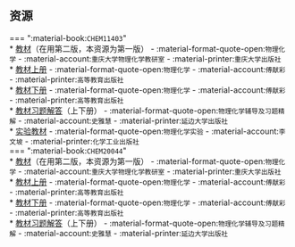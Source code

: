 ## 资源  
=== ":material-book:`CHEM11403`"  
    * [教材](https://api.hanximeng.com/lanzou/?url=https://cqu-openlib.lanzout.com/i5ebW25f8tgb&type=down)（在用第二版，本资源为第一版） - :material-format-quote-open:`物理化学` - :material-account:`重庆大学物理化学教研室` - :material-printer:`重庆大学出版社`  
    * [教材上册](https://api.hanximeng.com/lanzou/?url=https://cqu-openlib.lanzout.com/iIghc29k4aja&type=down) - :material-format-quote-open:`物理化学` - :material-account:`傅献彩` - :material-printer:`高等教育出版社`  
    * [教材下册](https://api.hanximeng.com/lanzou/?url=https://cqu-openlib.lanzout.com/iRiEh29k4hwf&type=down) - :material-format-quote-open:`物理化学` - :material-account:`傅献彩` - :material-printer:`高等教育出版社`  
        * [教材习题解答](https://api.hanximeng.com/lanzou/?url=https://cqu-openlib.lanzout.com/iQgjf25fepmj&type=down)（上下册） - :material-format-quote-open:`物理化学辅导及习题精解` - :material-account:`史雅慧` - :material-printer:`延边大学出版社`  
    * [实验教材](https://api.hanximeng.com/lanzou/?url=https://cqu-openlib.lanzout.com/i9gaw2h25mva&type=down) - :material-format-quote-open:`物理化学实验` - :material-account:`李文坡` - :material-printer:`化学工业出版社`  
=== ":material-book:`CHEM20044`"  
    * [教材](https://api.hanximeng.com/lanzou/?url=https://cqu-openlib.lanzout.com/i5ebW25f8tgb&type=down)（在用第二版，本资源为第一版） - :material-format-quote-open:`物理化学` - :material-account:`重庆大学物理化学教研室` - :material-printer:`重庆大学出版社`  
    * [教材上册](https://api.hanximeng.com/lanzou/?url=https://cqu-openlib.lanzout.com/iIghc29k4aja&type=down) - :material-format-quote-open:`物理化学` - :material-account:`傅献彩` - :material-printer:`高等教育出版社`  
    * [教材下册](https://api.hanximeng.com/lanzou/?url=https://cqu-openlib.lanzout.com/iRiEh29k4hwf&type=down) - :material-format-quote-open:`物理化学` - :material-account:`傅献彩` - :material-printer:`高等教育出版社`  
        * [教材习题解答](https://api.hanximeng.com/lanzou/?url=https://cqu-openlib.lanzout.com/iQgjf25fepmj&type=down)（上下册） - :material-format-quote-open:`物理化学辅导及习题精解` - :material-account:`史雅慧` - :material-printer:`延边大学出版社`  